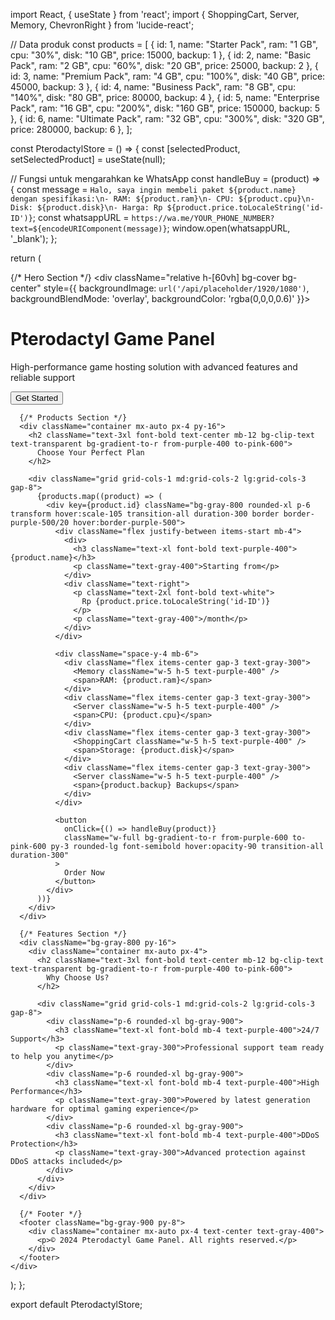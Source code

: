 import React, { useState } from 'react';
import { ShoppingCart, Server, Memory, ChevronRight } from 'lucide-react';

// Data produk
const products = [
  { id: 1, name: "Starter Pack", ram: "1 GB", cpu: "30%", disk: "10 GB", price: 15000, backup: 1 },
  { id: 2, name: "Basic Pack", ram: "2 GB", cpu: "60%", disk: "20 GB", price: 25000, backup: 2 },
  { id: 3, name: "Premium Pack", ram: "4 GB", cpu: "100%", disk: "40 GB", price: 45000, backup: 3 },
  { id: 4, name: "Business Pack", ram: "8 GB", cpu: "140%", disk: "80 GB", price: 80000, backup: 4 },
  { id: 5, name: "Enterprise Pack", ram: "16 GB", cpu: "200%", disk: "160 GB", price: 150000, backup: 5 },
  { id: 6, name: "Ultimate Pack", ram: "32 GB", cpu: "300%", disk: "320 GB", price: 280000, backup: 6 },
];

const PterodactylStore = () => {
  const [selectedProduct, setSelectedProduct] = useState(null);
  
  // Fungsi untuk mengarahkan ke WhatsApp
  const handleBuy = (product) => {
    const message = `Halo, saya ingin membeli paket ${product.name} dengan spesifikasi:\n- RAM: ${product.ram}\n- CPU: ${product.cpu}\n- Disk: ${product.disk}\n- Harga: Rp ${product.price.toLocaleString('id-ID')}`;
    const whatsappURL = `https://wa.me/YOUR_PHONE_NUMBER?text=${encodeURIComponent(message)}`;
    window.open(whatsappURL, '_blank');
  };

  return (
    <div className="min-h-screen bg-gray-900 text-white">
      {/* Hero Section */}
      <div className="relative h-[60vh] bg-cover bg-center" style={{
        backgroundImage: `url('/api/placeholder/1920/1080')`,
        backgroundBlendMode: 'overlay',
        backgroundColor: 'rgba(0,0,0,0.6)'
      }}>
        <div className="absolute inset-0 bg-gradient-to-r from-purple-900/50 to-blue-900/50" />
        <div className="container mx-auto px-4 h-full flex items-center relative z-10">
          <div className="max-w-2xl">
            <h1 className="text-5xl font-bold mb-4 bg-clip-text text-transparent bg-gradient-to-r from-purple-400 to-pink-600">
              Pterodactyl Game Panel
            </h1>
            <p className="text-xl text-gray-300 mb-8">
              High-performance game hosting solution with advanced features and reliable support
            </p>
            <button className="bg-gradient-to-r from-purple-600 to-pink-600 px-8 py-3 rounded-lg font-semibold hover:opacity-90 transition-all duration-300 flex items-center gap-2">
              Get Started <ChevronRight className="w-5 h-5" />
            </button>
          </div>
        </div>
      </div>

      {/* Products Section */}
      <div className="container mx-auto px-4 py-16">
        <h2 className="text-3xl font-bold text-center mb-12 bg-clip-text text-transparent bg-gradient-to-r from-purple-400 to-pink-600">
          Choose Your Perfect Plan
        </h2>
        
        <div className="grid grid-cols-1 md:grid-cols-2 lg:grid-cols-3 gap-8">
          {products.map((product) => (
            <div key={product.id} className="bg-gray-800 rounded-xl p-6 transform hover:scale-105 transition-all duration-300 border border-purple-500/20 hover:border-purple-500">
              <div className="flex justify-between items-start mb-4">
                <div>
                  <h3 className="text-xl font-bold text-purple-400">{product.name}</h3>
                  <p className="text-gray-400">Starting from</p>
                </div>
                <div className="text-right">
                  <p className="text-2xl font-bold text-white">
                    Rp {product.price.toLocaleString('id-ID')}
                  </p>
                  <p className="text-gray-400">/month</p>
                </div>
              </div>

              <div className="space-y-4 mb-6">
                <div className="flex items-center gap-3 text-gray-300">
                  <Memory className="w-5 h-5 text-purple-400" />
                  <span>RAM: {product.ram}</span>
                </div>
                <div className="flex items-center gap-3 text-gray-300">
                  <Server className="w-5 h-5 text-purple-400" />
                  <span>CPU: {product.cpu}</span>
                </div>
                <div className="flex items-center gap-3 text-gray-300">
                  <ShoppingCart className="w-5 h-5 text-purple-400" />
                  <span>Storage: {product.disk}</span>
                </div>
                <div className="flex items-center gap-3 text-gray-300">
                  <Server className="w-5 h-5 text-purple-400" />
                  <span>{product.backup} Backups</span>
                </div>
              </div>

              <button
                onClick={() => handleBuy(product)}
                className="w-full bg-gradient-to-r from-purple-600 to-pink-600 py-3 rounded-lg font-semibold hover:opacity-90 transition-all duration-300"
              >
                Order Now
              </button>
            </div>
          ))}
        </div>
      </div>

      {/* Features Section */}
      <div className="bg-gray-800 py-16">
        <div className="container mx-auto px-4">
          <h2 className="text-3xl font-bold text-center mb-12 bg-clip-text text-transparent bg-gradient-to-r from-purple-400 to-pink-600">
            Why Choose Us?
          </h2>
          
          <div className="grid grid-cols-1 md:grid-cols-2 lg:grid-cols-3 gap-8">
            <div className="p-6 rounded-xl bg-gray-900">
              <h3 className="text-xl font-bold mb-4 text-purple-400">24/7 Support</h3>
              <p className="text-gray-300">Professional support team ready to help you anytime</p>
            </div>
            <div className="p-6 rounded-xl bg-gray-900">
              <h3 className="text-xl font-bold mb-4 text-purple-400">High Performance</h3>
              <p className="text-gray-300">Powered by latest generation hardware for optimal gaming experience</p>
            </div>
            <div className="p-6 rounded-xl bg-gray-900">
              <h3 className="text-xl font-bold mb-4 text-purple-400">DDoS Protection</h3>
              <p className="text-gray-300">Advanced protection against DDoS attacks included</p>
            </div>
          </div>
        </div>
      </div>

      {/* Footer */}
      <footer className="bg-gray-900 py-8">
        <div className="container mx-auto px-4 text-center text-gray-400">
          <p>© 2024 Pterodactyl Game Panel. All rights reserved.</p>
        </div>
      </footer>
    </div>
  );
};

export default PterodactylStore;
